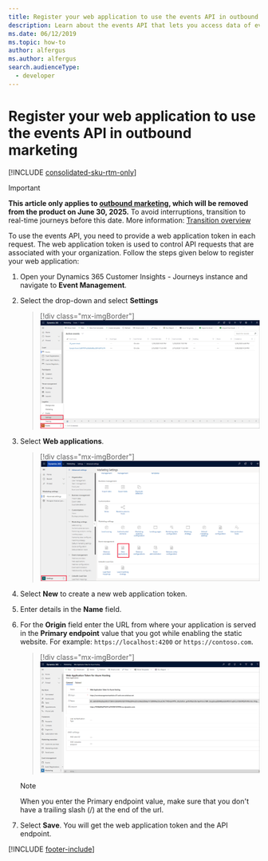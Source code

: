 ```yaml
---
title: Register your web application to use the events API in outbound marketing
description: Learn about the events API that lets you access data of events, sessions, session tracks and passes in outbound marketing.
ms.date: 06/12/2019
ms.topic: how-to
author: alfergus
ms.author: alfergus
search.audienceType: 
  - developer
---
```


# Register your web application to use the events API in outbound marketing

[!INCLUDE [consolidated-sku-rtm-only](.././includes/consolidated-sku-rtm-only.md)]

> [!IMPORTANT]
> **This article only applies to [outbound marketing](../user-guide.md), which will be removed from the product on June 30, 2025.** To avoid interruptions, transition to real-time journeys before this date. More information: [Transition overview](../transition-overview.md)

To use the events API, you need to provide a web application token in each request. The web application token is used to control API requests that are associated with your organization. Follow the steps given below to register your web application:

1. Open your Dynamics 365 Customer Insights - Journeys instance and navigate to **Event Management**.
2. Select the drop-down and select **Settings**
    > [!div class="mx-imgBorder"]
    > ![Settings.](../media/event-management-settings.png "Settings")
    
3. Select **Web applications**.
    > [!div class="mx-imgBorder"]
    > ![Web application token.](../media/create-web-application-token.png "Web application token")
    
4. Select **New** to create a new web application token.
5. Enter details in the **Name** field.
6. For the **Origin** field enter the  URL from where your application is served in the **Primary endpoint** value that you got while enabling the static website. For example: `https://localhost:4200` or `https://contoso.com`.
   
   > [!div class="mx-imgBorder"]
   > ![Web application token details.](../media/enter-web-application-token-details.png "Web application token details")
   
   > [!NOTE]
   > When you enter the Primary endpoint value, make sure that you don't have a trailing slash (/) at the end of the url.
   
7. Select **Save**. You will get the web application token and the API endpoint.

[!INCLUDE [footer-include](.././includes/footer-banner.md)]
